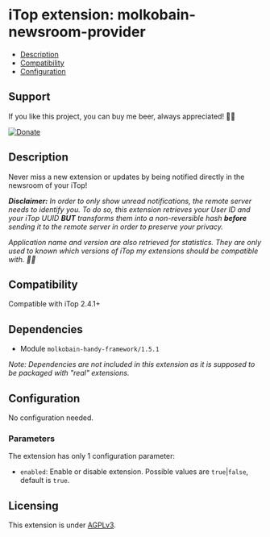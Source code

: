 # iTop extension: molkobain-newsroom-provider
* [Description](#description)
* [Compatibility](#compatibility)
* [Configuration](#configuration)

## Support
If you like this project, you can buy me beer, always appreciated! 🍻😁

[![Donate](https://img.shields.io/static/v1?label=Donate&message=Molkobain%20I/O&color=green&style=flat&logo=paypal)](https://www.paypal.com/cgi-bin/webscr?cmd=_s-xclick&hosted_button_id=BZR88J33D4RG6&source=url)

## Description
Never miss a new extension or updates by being notified directly in the newsroom of your iTop!

_**Disclaimer:** In order to only show unread notifications, the remote server needs to identify you. To do so, this extension retrieves your User ID and your iTop UUID **BUT** transforms them into a non-reversible hash **before** sending it to the remote server in order to preserve your privacy._

_Application name and version are also retrieved for statistics. They are only used to known which versions of iTop my extensions should be compatible with. 👨‍🔧_

## Compatibility
Compatible with iTop 2.4.1+

## Dependencies
* Module `molkobain-handy-framework/1.5.1`

*Note: Dependencies are not included in this extension as it is supposed to be packaged with "real" extensions.*

## Configuration
No configuration needed.

### Parameters
The extension has only 1 configuration parameter:
  * `enabled`: Enable or disable extension. Possible values are `true`|`false`, default is `true`.


## Licensing
This extension is under [AGPLv3](https://en.wikipedia.org/wiki/GNU_Affero_General_Public_License).

